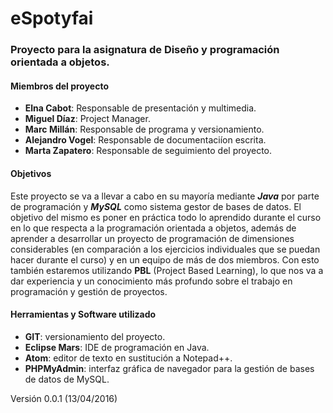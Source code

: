 # eSpotyfai
<h3>Proyecto para la asignatura de Diseño y programación orientada a objetos.</h3>
<h4>Miembros del proyecto</h4>
<ul>
  <li><b>Elna Cabot</b>: Responsable de presentación y multimedia.</li>
  <li><b>Miguel Díaz</b>: Project Manager.</li>
  <li><b>Marc Millán</b>: Responsable de programa y versionamiento.</li>
  <li><b>Alejandro Vogel</b>:  Responsable de documentaciíon escrita.</li>
  <li><b>Marta Zapatero</b>: Responsable de seguimiento del proyecto.</li>
</ul>

<h4>Objetivos</h4>
Este proyecto se va a llevar a cabo en su mayoría mediante <i><b>Java</b></i> por parte de programación
y <i><b>MySQL</b></i> como sistema gestor de bases de datos. El objetivo del mismo es poner en práctica
todo lo aprendido durante el curso en lo que respecta a la programación orientada a objetos,
además de aprender a desarrollar un proyecto de programación de dimensiones considerables
(en comparación a los ejercicios individuales que se puedan hacer durante el curso) y en
un equipo de más de dos miembros. Con esto también estaremos utilizando <b>PBL</b> (Project Based
Learning), lo que nos va a dar experiencia y un conocimiento más profundo sobre el trabajo en programación y
gestión de proyectos.

<h4>Herramientas y Software utilizado</h4>
<ul>
  <li><b>GIT</b>: versionamiento del proyecto.</li>
  <li><b>Eclipse Mars</b>: IDE de programación en Java.</li>
  <li><b>Atom</b>: editor de texto en sustitución a Notepad++.</li>
  <li><b>PHPMyAdmin</b>: interfaz gráfica de navegador para la gestión de bases de datos de MySQL.</li>
</ul>

Versión 0.0.1 (13/04/2016)
